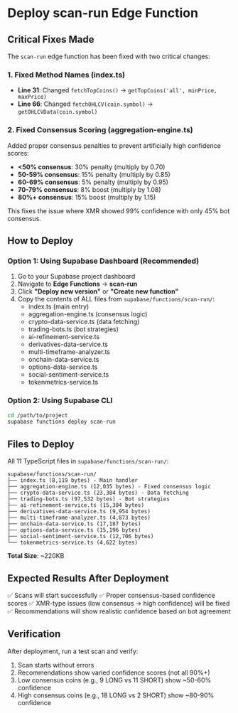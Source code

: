 # Deploy scan-run Edge Function

## Critical Fixes Made

The `scan-run` edge function has been fixed with two critical changes:

### 1. Fixed Method Names (index.ts)
- **Line 31**: Changed `fetchTopCoins()` → `getTopCoins('all', minPrice, maxPrice)`
- **Line 66**: Changed `fetchOHLCV(coin.symbol)` → `getOHLCVData(coin.symbol)`

### 2. Fixed Consensus Scoring (aggregation-engine.ts)
Added proper consensus penalties to prevent artificially high confidence scores:
- **<50% consensus**: 30% penalty (multiply by 0.70)
- **50-59% consensus**: 15% penalty (multiply by 0.85)
- **60-69% consensus**: 5% penalty (multiply by 0.95)
- **70-79% consensus**: 8% boost (multiply by 1.08)
- **80%+ consensus**: 15% boost (multiply by 1.15)

This fixes the issue where XMR showed 99% confidence with only 45% bot consensus.

## How to Deploy

### Option 1: Using Supabase Dashboard (Recommended)

1. Go to your Supabase project dashboard
2. Navigate to **Edge Functions** → **scan-run**
3. Click **"Deploy new version"** or **"Create new function"**
4. Copy the contents of ALL files from `supabase/functions/scan-run/`:
   - index.ts (main entry)
   - aggregation-engine.ts (consensus logic)
   - crypto-data-service.ts (data fetching)
   - trading-bots.ts (bot strategies)
   - ai-refinement-service.ts
   - derivatives-data-service.ts
   - multi-timeframe-analyzer.ts
   - onchain-data-service.ts
   - options-data-service.ts
   - social-sentiment-service.ts
   - tokenmetrics-service.ts

### Option 2: Using Supabase CLI

```bash
cd /path/to/project
supabase functions deploy scan-run
```

## Files to Deploy

All 11 TypeScript files in `supabase/functions/scan-run/`:

```
supabase/functions/scan-run/
├── index.ts (8,119 bytes) - Main handler
├── aggregation-engine.ts (12,035 bytes) - Fixed consensus logic
├── crypto-data-service.ts (23,384 bytes) - Data fetching
├── trading-bots.ts (97,532 bytes) - Bot strategies
├── ai-refinement-service.ts (15,304 bytes)
├── derivatives-data-service.ts (9,954 bytes)
├── multi-timeframe-analyzer.ts (4,873 bytes)
├── onchain-data-service.ts (17,187 bytes)
├── options-data-service.ts (15,196 bytes)
├── social-sentiment-service.ts (12,706 bytes)
└── tokenmetrics-service.ts (4,622 bytes)
```

**Total Size**: ~220KB

## Expected Results After Deployment

✅ Scans will start successfully
✅ Proper consensus-based confidence scores
✅ XMR-type issues (low consensus → high confidence) will be fixed
✅ Recommendations will show realistic confidence based on bot agreement

## Verification

After deployment, run a test scan and verify:
1. Scan starts without errors
2. Recommendations show varied confidence scores (not all 90%+)
3. Low consensus coins (e.g., 9 LONG vs 11 SHORT) show ~50-60% confidence
4. High consensus coins (e.g., 18 LONG vs 2 SHORT) show ~80-90% confidence
